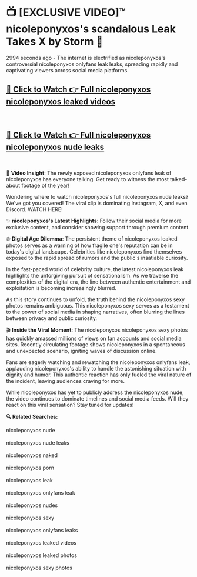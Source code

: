 # 📺 [EXCLUSIVE VIDEO]™ nicoleponyxos's scandalous Leak Takes X by Storm 🚀

2994 seconds ago - The internet is electrified as nicoleponyxos's controversial nicoleponyxos onlyfans leak leaks, spreading rapidly and captivating viewers across social media platforms.

<h2><a href="https://github-6l9.pages.dev/link1">🔗 Click to Watch 👉 Full nicoleponyxos nicoleponyxos leaked videos</a></h2><br>
<h2><a href="https://github-6l9.pages.dev/link2">🔗 Click to Watch 👉 Full nicoleponyxos nicoleponyxos nude leaks</a></h2><br>

🎥 **Video Insight**: The newly exposed nicoleponyxos onlyfans leak of nicoleponyxos has everyone talking. Get ready to witness the most talked-about footage of the year!

Wondering where to watch nicoleponyxos's full nicoleponyxos nude leaks? We've got you covered! The viral clip is dominating Instagram, X, and even Discord. WATCH HERE!

✨ **nicoleponyxos's Latest Highlights**: Follow their social media for more exclusive content, and consider showing support through premium content.

🌐 **Digital Age Dilemma**: The persistent theme of nicoleponyxos leaked photos serves as a warning of how fragile one's reputation can be in today's digital landscape. Celebrities like nicoleponyxos find themselves exposed to the rapid spread of rumors and the public's insatiable curiosity.

In the fast-paced world of celebrity culture, the latest nicoleponyxos leak highlights the unforgiving pursuit of sensationalism. As we traverse the complexities of the digital era, the line between authentic entertainment and exploitation is becoming increasingly blurred.

As this story continues to unfold, the truth behind the nicoleponyxos sexy photos remains ambiguous. This nicoleponyxos sexy serves as a testament to the power of social media in shaping narratives, often blurring the lines between privacy and public curiosity.

🎬 **Inside the Viral Moment**: The nicoleponyxos nicoleponyxos sexy photos has quickly amassed millions of views on fan accounts and social media sites. Recently circulating footage shows nicoleponyxos in a spontaneous and unexpected scenario, igniting waves of discussion online.

Fans are eagerly watching and rewatching the nicoleponyxos onlyfans leak, applauding nicoleponyxos's ability to handle the astonishing situation with dignity and humor. This authentic reaction has only fueled the viral nature of the incident, leaving audiences craving for more.

While nicoleponyxos has yet to publicly address the nicoleponyxos nude, the video continues to dominate timelines and social media feeds. Will they react on this viral sensation? Stay tuned for updates!

<strong>🔍 Related Searches:</strong>

nicoleponyxos nude
<br><br>
nicoleponyxos nude leaks
<br><br>
nicoleponyxos naked
<br><br>
nicoleponyxos porn
<br><br>
nicoleponyxos leak
<br><br>
nicoleponyxos onlyfans leak
<br><br>
nicoleponyxos nudes
<br><br>
nicoleponyxos sexy
<br><br>
nicoleponyxos onlyfans leaks
<br><br>
nicoleponyxos leaked videos
<br><br>
nicoleponyxos leaked photos
<br><br>
nicoleponyxos sexy photos
<br><br>

